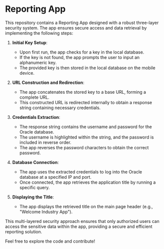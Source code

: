 # Reporting App

This repository contains a Reporting App designed with a robust three-layer security system. The app ensures secure access and data retrieval by implementing the following steps:

1. **Initial Key Setup**:
   - Upon first run, the app checks for a key in the local database.
   - If the key is not found, the app prompts the user to input an alphanumeric key.
   - The provided key is then stored in the local database on the mobile device.

2. **URL Construction and Redirection**:
   - The app concatenates the stored key to a base URL, forming a complete URL.
   - This constructed URL is redirected internally to obtain a response string containing necessary credentials.

3. **Credentials Extraction**:
   - The response string contains the username and password for the Oracle database.
   - The username is highlighted within the string, and the password is included in reverse order.
   - The app reverses the password characters to obtain the correct password.

4. **Database Connection**:
   - The app uses the extracted credentials to log into the Oracle database at a specified IP and port.
   - Once connected, the app retrieves the application title by running a specific query.

5. **Displaying the Title**:
   - The app displays the retrieved title on the main page header (e.g., "Welcome Industry App").

This multi-layered security approach ensures that only authorized users can access the sensitive data within the app, providing a secure and efficient reporting solution.

Feel free to explore the code and contribute!
